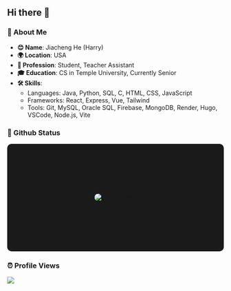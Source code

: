 ## Hi there 👋

### 🎉 About Me  

- **😊 Name**: Jiacheng He (Harry)
- **🌍 Location**: USA
- **💼 Profession**: Student, Teacher Assistant
- **🎓 Education**: CS in Temple University, Currently Senior
- **🛠️ Skills**:
  - Languages: Java, Python, SQL, C, HTML, CSS, JavaScript
  - Frameworks: React, Express, Vue, Tailwind
  - Tools: Git, MySQL, Oracle SQL, Firebase, MongoDB, Render, Hugo, VSCode, Node.js, Vite  

### 🦉 Github Status  

<!-- GitHub Stats -->
<div style="flex: 1; display: flex; justify-content: center; align-items: center; height: 250px; background: #1a1a1a; border-radius: 10px;">
  <img 
    src="https://github-readme-stats.vercel.app/api?username=HarrryHe&show_icons=true&theme=radical" 
    alt="GitHub Stats"
    style="max-height: 100%; border-radius: 10px;"
  />
</div>  


### ⏰ Profile Views
<img src="https://access-counter.vercel.app/api/counter?name=HarrryHe&length=9" />

